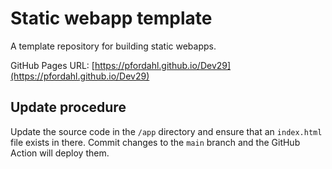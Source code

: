 # Static webapp template

A template repository for building static webapps.

GitHub Pages URL: [https://pfordahl.github.io/Dev29](https://pfordahl.github.io/Dev29)

## Update procedure

Update the source code in the `/app` directory and ensure that an `index.html` file exists in there. Commit changes to the `main` branch and the GitHub Action will deploy them.